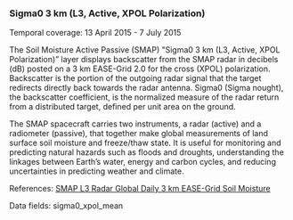 ### Sigma0 3 km (L3, Active, XPOL Polarization)
Temporal coverage: 13 April 2015 - 7 July 2015

The Soil Moisture Active Passive (SMAP) "Sigma0 3 km (L3, Active, XPOL Polarization)” layer displays backscatter from the SMAP radar in decibels (dB) posted on a 3 km EASE-Grid 2.0 for the cross (XPOL) polarization. Backscatter is the portion of the outgoing radar signal that the target redirects directly back towards the radar antenna. Sigma0 (Sigma nought), the backscatter coefficient, is the normalized measure of the radar return from a distributed target, defined per unit area on the ground.

The SMAP spacecraft carries two instruments, a radar (active) and a radiometer (passive), that together make global measurements of land surface soil moisture and freeze/thaw state. It is useful for monitoring and predicting natural hazards such as floods and droughts, understanding the linkages between Earth’s water, energy and carbon cycles, and reducing uncertainties in predicting weather and climate.

References: [SMAP L3 Radar Global Daily 3 km EASE-Grid Soil Moisture](http://nsidc.org/data/spl3sma/)

Data fields: sigma0_xpol_mean

